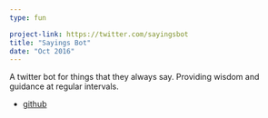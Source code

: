 ```yaml
---
type: fun

project-link: https://twitter.com/sayingsbot
title: "Sayings Bot"
date: "Oct 2016"
---
```


A twitter bot for things that they always say. Providing wisdom and guidance at regular intervals.

- [github][github]

[github]: https://github.com/bichan17/sayings-bot
